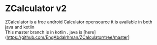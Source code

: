 # ZCalculator v2
ZCalculator is a free android Calculator opensource it is available in both java and kotlin  
This master branch is in kotlin .
java is  [here](https://github.com/EngAbdalrhman/ZCalculator/tree/master]
